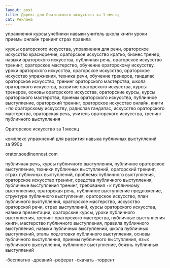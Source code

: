 ```yaml
---
layout: post
title: Директ для Ораторского искусства за 1 месяц
cat: Реклама
---
```


упражнения
курсы
учебники
навыки
учитель
школа
книги
уроки
приемы
онлайн
тренинг
страх
правила

курсы ораторского искусства, упражнения для речи, ораторское искусство красноречие, ораторское искусство кратко, бизнес тренер, навыки ораторского искусства, публичная речь, ораторское искусство тренинг, ораторское мастерство, обучение ораторскому искусству, уроки ораторского искусства, ораторское искусство, ораторское искусство упражнения, техника речи, обучение тренеров, гандапас ораторское искусство, тренинг ораторского мастерства, школа ораторского искусства, развитие ораторского искусства, курсы тренеров, основы ораторского искусства, ораторские курсы, курсы ораторского мастерства, приемы ораторского искусства, публичное выступление, ораторский тренинг, ораторское искусство онлайн, книги +по ораторскому искусству, радислав гандапас, искусство ораторского мастерства, ораторская речь, учитель ораторского искусства, тренинг публичного выступления


Ораторское искусство за 1 месяц

комплекс упражнений для развития навыка публичных выступлений за 990р

orator.soedinennost.com

публичная речь, курсы публичного выступления, публичное ораторское выступление, техники публичных выступлений, ораторский тренинг, страх публичных выступлений, проблемы публичного выступления, ораторское искусство тренинг, средства публичного выступления, публичные выступления тренинг, требования +к публичному выступлению, ораторская речь, публичное выступление предложение, структура публичного выступления, ораторское искусство, план публичного выступления, ораторское мастерство, искусство ораторской речи, страх выступлений, курсы ораторского искусства, навыки презентации, ораторские курсы, уроки публичного выступления, тренинг ораторского мастерства, публичные выступления книги, мастерство публичного выступления, правила публичного выступления, навыки публичных выступлений, школа публичных выступлений, этапы подготовки публичного выступления, основы публичного выступления, приемы публичного выступления, язык публичного выступления, публичное выступление, боязнь публичных выступлений


-бесплатно -древний -реферат -скачать -торрент